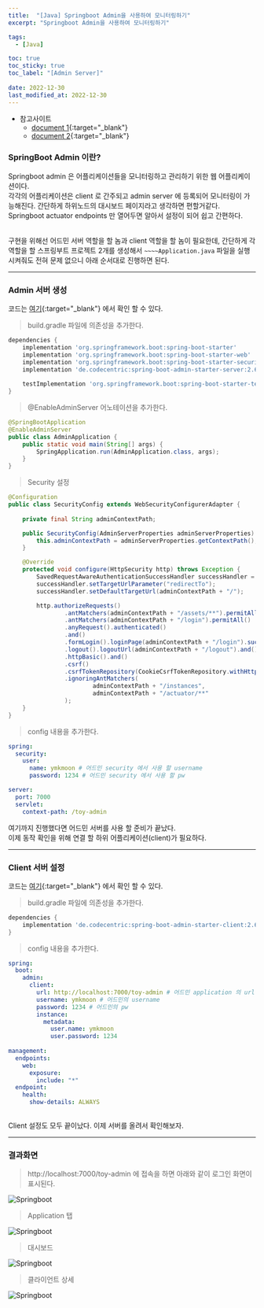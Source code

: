 ```yaml
---
title:  "[Java] Springboot Admin을 사용하여 모니터링하기"
excerpt: "Springboot Admin을 사용하여 모니터링하기"

tags:
  - [Java]

toc: true
toc_sticky: true
toc_label: "[Admin Server]"
 
date: 2022-12-30
last_modified_at: 2022-12-30
---
```


- 참고사이트
  - [document 1](https://www.baeldung.com/spring-boot-admin){:target="_blank"}
  - [document 2](https://github.com/codecentric/spring-boot-admin){:target="_blank"}

### SpringBoot Admin 이란?

Springboot admin 은 어플리케이션들을 모니터링하고 관리하기 위한 웹 어플리케이션이다. <br>
각각의 어플리케이션은 client 로 간주되고 admin server 에 등록되어 모니터링이 가능해진다. 간단하게 하위노드의 대시보드 페이지라고 생각하면 편할거같다. <br>
Springboot actuator endpoints 만 열어두면 알아서 설정이 되어 쉽고 간편하다. <br>
<br>

구현을 위해선 어드민 서버 역할을 할 놈과 client 역할을 할 놈이 필요한데,
간단하게 각 역할을 할 스프링부트 프로젝트 2개를 생성해서 `~~~~Application.java` 파일을 실행시켜줘도 전혀 문제 없으니 
아래 순서대로 진행하면 된다.


<hr/>


### Admin 서버 생성

코드는 [여기](https://github.com/ymkmoon/admin){:target="_blank"} 에서 확인 할 수 있다.


> build.gradle 파일에 의존성을 추가한다.

```gradle
dependencies {
	implementation 'org.springframework.boot:spring-boot-starter'
	implementation 'org.springframework.boot:spring-boot-starter-web'
	implementation 'org.springframework.boot:spring-boot-starter-security'
	implementation 'de.codecentric:spring-boot-admin-starter-server:2.6.2'
	
	testImplementation 'org.springframework.boot:spring-boot-starter-test'
}
```


> @EnableAdminServer 어노테이션을 추가한다.

```java
@SpringBootApplication
@EnableAdminServer
public class AdminApplication {
	public static void main(String[] args) {
		SpringApplication.run(AdminApplication.class, args);
	}
}
```


> Security 설정

```java
@Configuration
public class SecurityConfig extends WebSecurityConfigurerAdapter {
	
    private final String adminContextPath;

    public SecurityConfig(AdminServerProperties adminServerProperties) {
        this.adminContextPath = adminServerProperties.getContextPath();
    }

    @Override
    protected void configure(HttpSecurity http) throws Exception {
        SavedRequestAwareAuthenticationSuccessHandler successHandler = new SavedRequestAwareAuthenticationSuccessHandler();
        successHandler.setTargetUrlParameter("redirectTo");
        successHandler.setDefaultTargetUrl(adminContextPath + "/");

        http.authorizeRequests()
                .antMatchers(adminContextPath + "/assets/**").permitAll()
                .antMatchers(adminContextPath + "/login").permitAll()
                .anyRequest().authenticated()
                .and()
                .formLogin().loginPage(adminContextPath + "/login").successHandler(successHandler).and()
                .logout().logoutUrl(adminContextPath + "/logout").and()
                .httpBasic().and()
                .csrf()
                .csrfTokenRepository(CookieCsrfTokenRepository.withHttpOnlyFalse())
                .ignoringAntMatchers(
                        adminContextPath + "/instances",
                        adminContextPath + "/actuator/**"
                );
    }
}
```


> config 내용을 추가한다.

```yml
spring:
  security:
    user:
      name: ymkmoon # 어드민 security 에서 사용 할 username 
      password: 1234 # 어드민 security 에서 사용 할 pw

server:
  port: 7000
  servlet:
    context-path: /toy-admin
```


여기까지 진행했다면 어드민 서버를 사용 할 준비가 끝났다. <br>
이제 동작 확인을 위해 연결 할 하위 어플리케이션(client)가 필요하다.


<hr/>


### Client 서버 설정

코드는 [여기](https://github.com/ymkmoon/toyseven){:target="_blank"} 에서 확인 할 수 있다.


> build.gradle 파일에 의존성을 추가한다.

```gradle
dependencies {
    implementation 'de.codecentric:spring-boot-admin-starter-client:2.6.2'
}
```


> config 내용을 추가한다.

```yml
spring:
  boot:
    admin:
      client:
        url: http://localhost:7000/toy-admin # 어드민 application 의 url
        username: ymkmoon # 어드민의 username
        password: 1234 # 어드민의 pw
        instance:
          metadata:
            user.name: ymkmoon
            user.password: 1234
          
management:
  endpoints:
    web:
      exposure:
        include: "*"
  endpoint:
    health:
      show-details: ALWAYS
      
```

Client 설정도 모두 끝이났다. 이제 서버를 올려서 확인해보자.


<hr/>



### 결과화면

> http://localhost:7000/toy-admin 에 접속을 하면 아래와 같이 로그인 화면이 표시된다.

![Springboot](/assets/image/springboot/Springboot_admin_server_01.PNG)

> Application 탭

![Springboot](/assets/image/springboot/Springboot_admin_server_02.PNG)

> 대시보드

![Springboot](/assets/image/springboot/Springboot_admin_server_03.PNG)

> 클라이언트 상세

![Springboot](/assets/image/springboot/Springboot_admin_server_04.PNG)